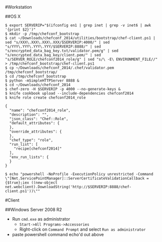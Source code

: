 #Workstation

##OS X

	$ export SERVERIP="$(ifconfig en1 | grep inet | grep -v inet6 | awk '{print $2}')"
	$ mkdir -p /tmp/chefconf_bootstrap
	$ cat ~/Downloads/chefconf_2014/utilities/bootstrap/chef-client.ps1 | sed "s/XXX\.XXX\.XXX\.XXX/$SERVERIP:4000/" | sed "s/YYY\.YYY\.YYY\.YYY/$SERVERIP:8888/" | sed "s/encrypted_data_bag_key.txt/validator.pem/g" | sed "s/encrypted_data_bag_key/client.pem/" | sed "s/SERVER_ROLE/chefconf2014_role/g" | sed "s/\ -E\ ENVIRONMENT_FILE//" > /tmp/chefconf_bootstrap/chef-client.ps1
	$ cp ~/Downloads/chefconf_2014/.chef/validator.pem /tmp/chefconf_bootstrap/
	$ cd /tmp/chefconf_bootstrap
	$ python -mSimpleHTTPServer 8888 &
	$ cd ~/Downloads/chefconf_2014
	$ chef-zero -H $SERVERIP -p 4000 --no-generate-keys &
	$ knife cookbook upload --include-dependencies chefconf2014
	$ knife role create chefconf2014_role

	{
	  "name": "chefconf2014_role",
	  "description": "",
	  "json_class": "Chef::Role",
	  "default_attributes": {
	  },
	  "override_attributes": {
	  },
	  "chef_type": "role",
	  "run_list": [
		"recipe[chefconf2014]"
	  ],
	  "env_run_lists": {
	  }
	}

	$ echo "powershell -NoProfile -ExecutionPolicy unrestricted -Command \"[Net.ServicePointManager]::ServerCertificateValidationCallback = {$true};iex ((new-object net.webclient).DownloadString('http://$SERVERIP:8888/chef-client.ps1'))\""

#Client

##Windows Server 2008 R2

* Run `cmd.exe` as administrator
	* `Start->All Programs->Accessories`
	* Right-click on `Command Prompt` and select `Run as administrator`
* paste powershell command echo'd out above
